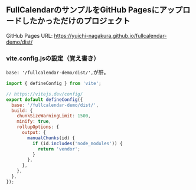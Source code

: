 
## FullCalendarのサンプルをGitHub Pagesにアップロードしたかっただけのプロジェクト

GitHub Pages URL: 
https://yuichi-nagakura.github.io/fullcalendar-demo/dist/


### vite.config.jsの設定（覚え書き）

`base: '/fullcalendar-demo/dist/',`が肝。

```js
import { defineConfig } from 'vite';

// https://vitejs.dev/config/
export default defineConfig({
  base: '/fullcalendar-demo/dist/',
  build: {
    chunkSizeWarningLimit: 1500,
    minify: true,
    rollupOptions: {
      output: {
        manualChunks(id) {
          if (id.includes('node_modules')) {
            return 'vendor';
          }
        },
      },
    },
  },
});
```